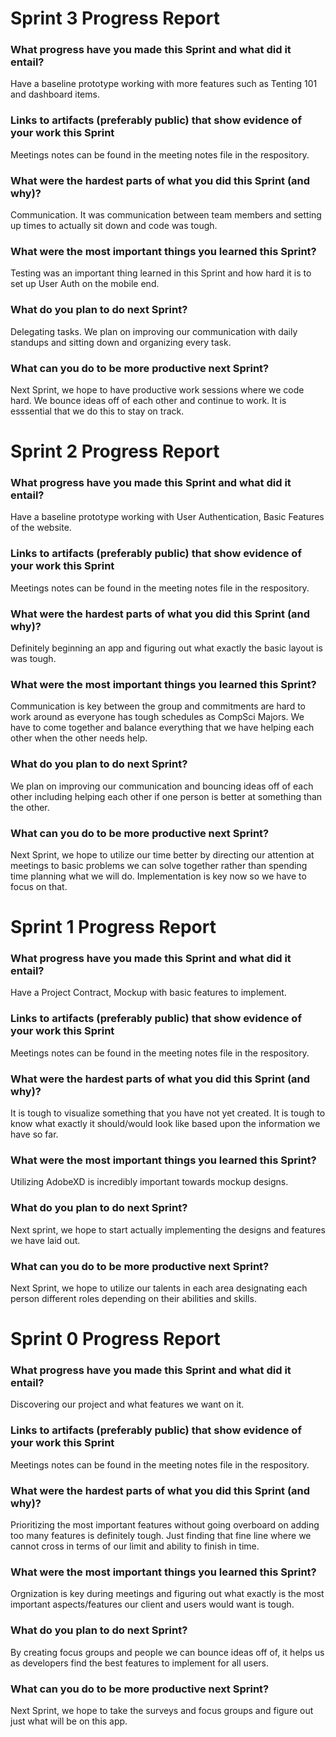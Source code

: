 Sprint 3 Progress Report
===================

### What progress have you made this Sprint and what did it entail?
Have a baseline prototype working with more features such as Tenting 101 and dashboard items. 

### Links to artifacts (preferably public) that show evidence of your work this Sprint
Meetings notes can be found in the meeting notes file in the respository. 

### What were the hardest parts of what you did this Sprint (and why)?
Communication. It was communication between team members and setting up times to actually sit down and code was tough. 

### What were the most important things you learned this Sprint?
Testing was an important thing learned in this Sprint and how hard it is to set up User Auth on the mobile end. 

### What do you plan to do next Sprint?
Delegating tasks. We plan on improving our communication with daily standups and sitting down and organizing every task. 

### What can you do to be more productive next Sprint?
Next Sprint, we hope to have productive work sessions where we code hard. We bounce ideas off of each other and continue to work. It is esssential that we do this to stay on track. 


Sprint 2 Progress Report
===================

### What progress have you made this Sprint and what did it entail?
Have a baseline prototype working with User Authentication, Basic Features of the website. 

### Links to artifacts (preferably public) that show evidence of your work this Sprint
Meetings notes can be found in the meeting notes file in the respository. 


### What were the hardest parts of what you did this Sprint (and why)?
Definitely beginning an app and figuring out what exactly the basic layout is was tough. 

### What were the most important things you learned this Sprint?
Communication is key between the group and commitments are hard to work around as everyone has 
tough schedules as CompSci Majors. We have to come together and balance everything that we have
helping each other when the other needs help. 

### What do you plan to do next Sprint?
We plan on improving our communication and bouncing ideas off of each other including helping 
each other if one person is better at something than the other. 

### What can you do to be more productive next Sprint?
Next Sprint, we hope to utilize our time better by directing our attention at meetings to basic
problems we can solve together rather than spending time planning what we will do. Implementation
is key now so we have to focus on that. 

Sprint 1 Progress Report
===================

### What progress have you made this Sprint and what did it entail?
Have a Project Contract, Mockup with basic features to implement.  

### Links to artifacts (preferably public) that show evidence of your work this Sprint
Meetings notes can be found in the meeting notes file in the respository. 

### What were the hardest parts of what you did this Sprint (and why)?
It is tough to visualize something that you have not yet created. It is tough to know
what exactly it should/would look like based upon the information we have so far. 

### What were the most important things you learned this Sprint?
Utilizing AdobeXD is incredibly important towards mockup designs.

### What do you plan to do next Sprint?
Next sprint, we hope to start actually implementing the designs and features we have
laid out. 

### What can you do to be more productive next Sprint?
Next Sprint, we hope to utilize our talents in each area designating each person different 
roles depending on their abilities and skills. 

Sprint 0 Progress Report
===================

### What progress have you made this Sprint and what did it entail?
Discovering our project and what features we want on it. 

### Links to artifacts (preferably public) that show evidence of your work this Sprint
Meetings notes can be found in the meeting notes file in the respository. 

### What were the hardest parts of what you did this Sprint (and why)?
Prioritizing the most important features without going overboard on adding too many features is definitely 
tough. Just finding that fine line where we cannot cross in terms of our limit and ability to finish in time. 

### What were the most important things you learned this Sprint?
Orgnization is key during meetings and figuring out what exactly is the most important aspects/features 
our client and users would want is tough. 

### What do you plan to do next Sprint?
By creating focus groups and people we can bounce ideas off of, it helps us as developers find the best 
features to implement for all users. 

### What can you do to be more productive next Sprint?
Next Sprint, we hope to take the surveys and focus groups and figure out just what will be on this app. 
